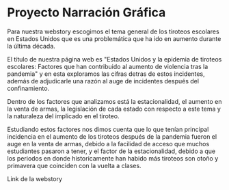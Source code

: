 # Proyecto Narración Gráfica    

Para nuestra webstory escogimos el tema general de los tiroteos escolares en Estados Unidos que es una problemática que ha ido en aumento durante la última década. 

El título de nuestra página web es "Estados Unidos y la epidemia de tiroteos escolares: Factores que han contribuido al aumento de violencia tras la pandemia" y en esta exploramos las cifras detras de estos incidentes, además de adjudicarle una razón al auge de incidentes después del confinamiento. 

Dentro de los factores que analizamos está la estacionalidad, el aumento en la venta de armas, la legislación de cada estado con respecto a este tema y la naturaleza del implicado en el tiroteo. 

Estudiando estos factores nos dimos cuenta que lo que tenían principal incidencia en el aumento de los tiroteos después de la pandemia fueron el auge en la venta de armas, debido a la facilidad de acceso que muchos estudiantes pasaron a tener, y el factor de la estacionalidad, debido a que los periodos en donde historicamente han habido más tiroteos son otoño y primavera que coinciden con la vuelta a clases. 

Link de la webstory